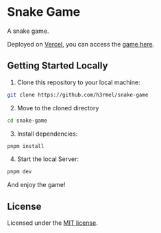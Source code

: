 # Snake Game

A snake game.

Deployed on [Vercel](https://vercel.com/), you can access the [game here](https://snake-game-hermel.vercel.app/).

## Getting Started Locally

1. Clone this repository to your local machine:

```bash
git clone https://github.com/h3rmel/snake-game
```

2. Move to the cloned directory

```bash
cd snake-game
```

3. Install dependencies:

```bash
pnpm install
```

4. Start the local Server:

```bash
pnpm dev
```

And enjoy the game!

## License

Licensed under the [MIT license](https://github.com/h3rmel/snake-game/blob/main/LICENSE).
